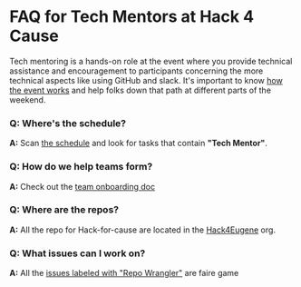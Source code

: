 # FAQ for Tech Mentors at Hack 4 Cause

Tech mentoring is a hands-on role at the event where you provide technical assistance and encouragement to participants concerning the more technical aspects like using GitHub and slack.  It's important to know [how the event works](how-it-works.md) and help folks down that path at different parts of the weekend.

### Q: Where's the schedule?
**A:** Scan [the schedule](https://docs.google.com/spreadsheets/d/1gWAtl473EZyGNTURBP1VW96r7YM5atMRPAdKtMPXwDc/edit?usp=sharing) and look for tasks that contain **"Tech Mentor"**.

### Q: How do we help teams form?
**A:** Check out the [team onboarding doc](https://github.com/Hack4Eugene/hack-4-cause-2019-plan/blob/master/team-onboarding.md)


### Q: Where are the repos?
**A:** All the repo for Hack-for-cause are located in the [Hack4Eugene](https://github.com/Hack4Eugene) org.

### Q: What issues can I work on?
**A:** All the [issues labeled with "Repo Wrangler"](https://github.com/Hack4Eugene/hack-4-cause-2019-plan/labels/TEch%2Mentor) are faire game





